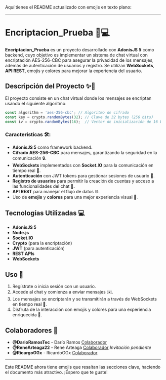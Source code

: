 Aquí tienes el README actualizado con emojis en texto plano:

---

# Encriptacion_Prueba 🔐💻

**Encriptacion_Prueba** es un proyecto desarrollado con **AdonisJS 5** como backend, cuyo objetivo es implementar un sistema de chat virtual con encriptación AES-256-CBC para asegurar la privacidad de los mensajes, además de autenticación de usuarios y registro. Se utilizan **WebSockets**, **API REST**, emojis y colores para mejorar la experiencia del usuario.

## Descripción del Proyecto ✨📝

El proyecto consiste en un chat virtual donde los mensajes se encriptan usando el siguiente algoritmo:

```javascript
const algorithm = 'aes-256-cbc'; // Algoritmo de cifrado
const key = crypto.randomBytes(32); // Clave de 32 bytes (256 bits)
const iv = crypto.randomBytes(16);  // Vector de inicialización de 16 bytes
```

### Características 🛠️:

- **AdonisJS 5** como framework backend.
- **Cifrado AES-256-CBC** para mensajes, garantizando la seguridad en la comunicación 🔒.
- **WebSockets** implementados con **Socket.IO** para la comunicación en tiempo real 📡.
- **Autenticación** con JWT tokens para gestionar sesiones de usuario 🔑.
- **Registro de usuarios** para permitir la creación de cuentas y acceso a las funcionalidades del chat 📝.
- **API REST** para manejar el flujo de datos 🌐.
- Uso de **emojis** y **colores** para una mejor experiencia visual 🎨.

## Tecnologías Utilizadas 💻

- **AdonisJS 5**
- **Node.js**
- **Socket.IO**
- **Crypto** (para la encriptación)
- **JWT** (para autenticación)
- **REST APIs**
- **WebSockets**


## Uso 🚀

1. Regístrate o inicia sesión con un usuario.
2. Accede al chat y comienza a enviar mensajes ✉️.
3. Los mensajes se encriptarán y se transmitirán a través de WebSockets en tiempo real 📡.
4. Disfruta de la interacción con emojis y colores para una experiencia enriquecida 🎉.

## Colaboradores 🤝

- **@DarioRamosTec** - Darío Ramos [Colaborador](https://github.com/DarioRamosTec)
- **@ReneArteaga22** - Rene Arteaga [Colaborador](https://github.com/ReneArteaga22) _*Invitación pendiente*_
- **@RicargoGGx** - RicardoGGx [Colaborador](https://github.com/RicargoGGx)

---

Este README ahora tiene emojis que resaltan las secciones clave, haciendo el documento más atractivo. ¡Espero que te guste!
